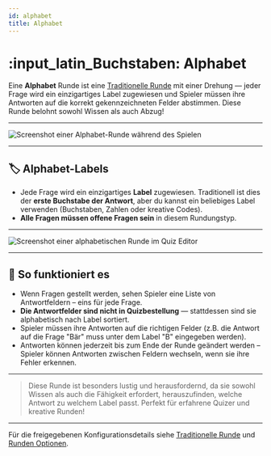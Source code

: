 ```yaml
---
id: alphabet
title: Alphabet
---
```


# :input_latin_Buchstaben: Alphabet

Eine **Alphabet** Runde ist eine [Traditionelle Runde](030-traditional.md) mit einer Drehung — jeder Frage wird ein einzigartiges Label zugewiesen
und Spieler müssen ihre Antworten auf die korrekt gekennzeichneten Felder abstimmen. Diese Runde belohnt sowohl Wissen als auch Abzug!

---

![Screenshot einer Alphabet-Runde während des Spielen](/images/round-modes/alphabet-answer-screen.png)

---

## 🏷️ Alphabet-Labels

- Jede Frage wird ein einzigartiges **Label** zugewiesen. Traditionell ist dies der **erste Buchstabe der Antwort**, aber du kannst ein beliebiges Label verwenden (Buchstaben, Zahlen oder kreative Codes).
- **Alle Fragen müssen offene Fragen sein** in diesem Rundungstyp.

---

![Screenshot einer alphabetischen Runde im Quiz Editor](/images/round-modes/alphabet-round.png)

---

## 📝 So funktioniert es

- Wenn Fragen gestellt werden, sehen Spieler eine Liste von Antwortfeldern – eins für jede Frage.
- **Die Antwortfelder sind nicht in Quizbestellung** — stattdessen sind sie alphabetisch nach Label sortiert.
- Spieler müssen ihre Antworten auf die richtigen Felder (z.B. die Antwort auf die Frage "Bär" muss unter dem Label "B" eingegeben werden).
- Antworten können jederzeit bis zum Ende der Runde geändert werden – Spieler können Antworten zwischen Feldern wechseln, wenn sie ihre Fehler erkennen.

---

> Diese Runde ist besonders lustig und herausfordernd, da sie sowohl Wissen als auch die Fähigkeit erfordert, herauszufinden, welche Antwort zu welchem Label passt. Perfekt für erfahrene Quizer und kreative Runden!

---

Für die freigegebenen Konfigurationsdetails siehe [Traditionelle Runde](030-traditional.md) und [Runden Optionen](../editor/008-round-options.md).
